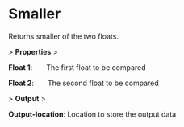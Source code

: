 # Smaller

Returns smaller of the two floats.

&gt; **Properties**
&gt; 

**Float 1**:       The first float to be compared

**Float 2**:       The second float to be compared

&gt; **Output**
&gt; 

**Output-location**: Location to store the output data